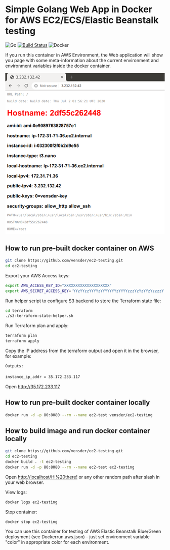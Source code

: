 # Simple Golang Web App in Docker for AWS EC2/ECS/Elastic Beanstalk testing

![Go](https://github.com/vensder/ec2-testing/workflows/Go/badge.svg) [![Build Status](https://travis-ci.org/vensder/ec2-testing.svg?branch=master)](https://travis-ci.org/vensder/ec2-testing) ![Docker](https://img.shields.io/docker/build/vensder/ec2-testing)

If you run this container in AWS Environment, the Web application will show you page with some meta-information about the current environment and environment variables inside the docker container.

![alt text](./img/screenshot.png?raw=true)

## How to run pre-built docker container on AWS

```bash
git clone https://github.com/vensder/ec2-testing.git
cd ec2-testing
```

Export your AWS Access keys:

```bash
export AWS_ACCESS_KEY_ID="XXXXXXXXXXXXXXXXXXXX"
export AWS_SECRET_ACCESS_KEY='YYzYYzzYYYYzYYYYYYYzYYYYzzzYzYzYYzYzzzzY'
```

Run helper script to configure S3 backend to store the Terraform state file:

```bash
cd terraform
./s3-terraform-state-helper.sh
```

Run Terraform plan and apply:

```bash
terraform plan
terraform apply
```

Copy the IP address from the terraform output and open it in the browser, for example:

```bash
Outputs:

instance_ip_addr = 35.172.233.117
```

Open http://35.172.233.117

## How to run pre-built docker container locally

```bash
docker run -d -p 80:8080 --rm --name ec2-test vensder/ec2-testing
```

## How to build image and run docker container locally

```bash
git clone https://github.com/vensder/ec2-testing.git
cd ec2-testing
docker build . -t ec2-testing
docker run -d -p 80:8080 --rm --name ec2-test ec2-testing
```

Open [http://localhost/Hi%20there!](http://localhost/Hi%20there!) or any other random path after slash in your web browser.

View logs:

```bash
docker logs ec2-testing
```

Stop container:

```bash
docker stop ec2-testing
```

You can use this container for testing of AWS Elastic Beanstalk Blue/Green deployment (see Dockerrun.aws.json) - just set environment variable "color" in appropriate color for each environment.
